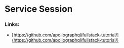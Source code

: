 # Service Session

### Links:

- [https://github.com/apollographql/fullstack-tutorial/](https://github.com/apollographql/fullstack-tutorial/)
